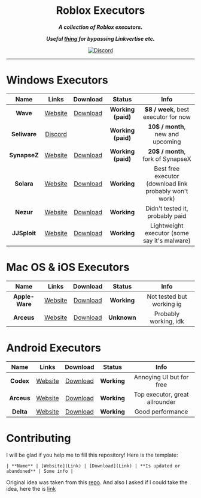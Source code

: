 <div align="center">

Roblox Executors
===
***A collection of Roblox executors.***

***Useful [thing](https://bypass.city/) for bypassing Linkvertise etc.***
 
[![Discord](https://img.shields.io/discord/931595732752953375?style=for-the-badge)](https://discord.gg/p7cxhw7E2M)
</div>

-------

# Windows Executors

| Name | Links | Download | Status | Info |
| :--: | :---: | :------: | :----: | :--: |
| **Wave** | [Website](https://getwave.gg) | [Download](https://cdn.getwave.gg/userinterface/Wave-Setup.exe) | **Working (paid)** | **$8 / week**, best executor for now |
| **Seliware** | [Discord](https://seliware.com/) | | **Working (paid)** | **10$ / month**, new and upcoming |
| **SynapseZ** | [Website](https://synapsez.net) | [Download](https://synapsez.net/download) | **Working (paid)** | **20$ / month**, fork of SynapseX |
| **Solara** | [Website](https://getsolara.dev/) | [Download](https://4d38a1ec.solaraweb-alj.pages.dev/download/static/files/Bootstrapper.exe) | **Working** | Best free executor (download link probably won't work) |
| **Nezur** | [Website](https://nezur.io/) | [Download](https://nezur.io/Nezur_Executor.zip) | **Working** | Didn't tested it, probably paid |
| **JJSploit** | [Website](https://wearedevs.net/dinfo/JJSploit) | [Download](https://wearedevs.net/d/JJSploit) | **Working** | Lightweight executor (some say it's malware) |

# Mac OS & iOS Executors

| Name | Links | Download | Status | Info |
| :--: | :---: | :------: | :----: | :--: |
| **Apple-Ware** | [Website](https://appleware.dev) | [Download](https://appleware.dev/download) | **Working** | Not tested but working ig |
| **Arceus** | [Website](https://spdmteam.com) | [Download](https://spdmteam.com/index?os=ios) | **Unknown** | Probably working, idk |

# Android Executors

| Name | Links | Download | Status | Info |
| :--: | :---: | :------: | :----: | :--: |
| **Codex** | [Website](https://codex.lol) | [Download](https://codex.lol/android) | **Working** | Annoying UI but for free |
| **Arceus** | [Website](https://spdmteam.com/) | [Download](https://spdmteam.com/index?os=android) | **Working** | Top executor, great allrounder |
| **Delta** | [Website](https://deltaexploits.gg) | [Download](https://deltaexploits.gg/delta-executor-mobile) | **Working** | Good performance |

# Contributing

I will be glad if you help me to fill this repository! Here is the template:

```| **Name** | [Website](Link) | [Download](Link) | **Is updated or abandoned** | Some info |```

Original idea was taken from this [repo](https://github.com/Minecraft-Anarchy/minecraft-hack-clients). And also I asked if I could take the idea, here the is [link](https://github.com/Minecraft-Anarchy/minecraft-hack-clients/discussions/17)

